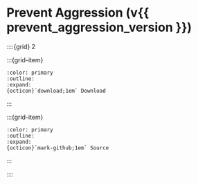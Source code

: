 # Prevent Aggression (v{{ prevent_aggression_version }})

::::{grid} 2

:::{grid-item}
```{button-link} https://api.smithed.dev/v2/download?pack=prevent-aggression
:color: primary
:outline:
:expand:
{octicon}`download;1em` Download
```
:::

:::{grid-item}
```{button-link} https://github.com/Smithed-MC/Libraries/tree/main/smithed_libraries/packs/prevent-aggression/
:color: primary
:outline:
:expand:
{octicon}`mark-github;1em` Source
```
:::

::::

```{include} prevent_aggression/team.md
```
